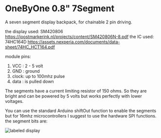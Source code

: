 # OneByOne 0.8" 7Segment
A seven segment display backpack, for chainable 2 pin driving.

the display used: SM420806 https://joostmarkerink.nl/projects/content/SM420806N-8.pdf
the IC used: 74HC164D https://assets.nexperia.com/documents/data-sheet/74HC_HCT164.pdf

module pins:

1. VCC  : 2 - 5 volt
2. GND  : ground
3. clock:  up to 100mhz pulse
4. data : is pulled down

The segments have a current limiting resistor of 150 ohms. So they are bright and can be powered by 5 volts but works perfectly with lower voltages.

You can use the standard Arduino shiftOut function to enable the segments but for 16mhz microcontrollers I suggest to use the hardware SPI functions.
the segment bits are:

![labeled display](https://joostmarkerink.nl/projects/content/segments.png)
